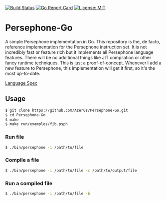 [![Build Status](https://travis-ci.org/Azer0s/Persephone-Go.svg?branch=master)](https://travis-ci.org/Azer0s/Persephone-Go)  [![Go Report Card](https://goreportcard.com/badge/github.com/Azer0s/Persephone-Go)](https://goreportcard.com/report/github.com/Azer0s/Persephone-Go) [![License: MIT](https://img.shields.io/badge/License-MIT-yellow.svg)](https://github.com/Azer0s/Persephone-Go/blob/master/README.md)

# Persephone-Go

A simple Persephone implementation in Go. 
This repository is the, de facto, reference implementation for the Persephone instruction set.
It is not incredibly fast or feature rich but it implements all Persephone language features.
There will be no additional things like JIT compilation or other fancy runtime techniques. This is just a proof-of-concept.
Whenever I add a new feature to Persephone, this implementation will get it first, so it's the most up-to-date.

[Language Spec](https://github.com/Azer0s/Persephone)

## Usage

```bash
$ git clone https://github.com/Azer0s/Persephone-Go.git
$ cd Persephone-Go
$ make
$ make run/examples/fib.psph
```
 
### Run file

```bash
$ ./bin/persephone -i /path/to/file
```

### Compile a file

```bash
$ ./bin/persephone -i /path/to/file -c /path/to/output/file
```

### Run a compiled file

```bash
$ ./bin/persephone -i /path/to/file -b
```
